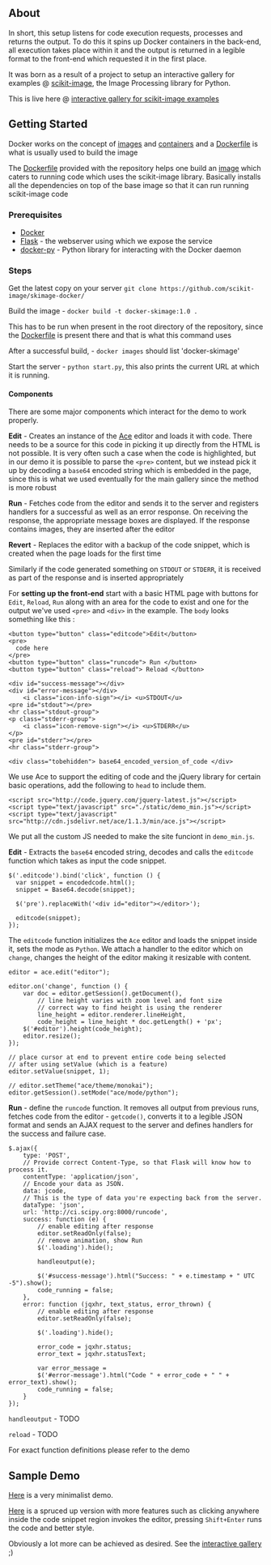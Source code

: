 ## About
In short, this setup listens for code execution requests, processes and returns the output. To do this it spins up Docker containers in the back-end, all execution takes place within it and the output is returned in a legible format to the front-end which requested it in the first place.

It was born as a result of a project to setup an interactive gallery for examples @ [scikit-image](http://scikit-image.org/), the Image Processing library for Python.

This is live here @ [interactive gallery for scikit-image examples](http://sharky93.github.io/docs/gallery/auto_examples/)

## Getting Started

Docker works on the concept of [images](https://docs.docker.com/terms/image/#base-image-def) and [containers](http://docs.docker.com/terms/container/) and a [Dockerfile](http://docs.docker.com/reference/builder/) is what is usually used to build the image

The [Dockerfile](http://docs.docker.com/reference/builder/) provided with the repository helps one build an [image](https://docs.docker.com/terms/image/#base-image-def) which caters to running code which uses the scikit-image library. Basically installs all the dependencies on top of the base image so that it can run running scikit-image code

### Prerequisites
* [Docker](http://docs.docker.com/installation/)
* [Flask](http://flask.pocoo.org/docs/installation/) - the webserver using which we expose the service
* [docker-py](https://github.com/dotcloud/docker-py) - Python library for interacting with the Docker daemon


### Steps
Get the latest copy on your server
`git clone https://github.com/scikit-image/skimage-docker/`

Build the image - `docker build -t docker-skimage:1.0 .`

This has to be run when present in the root directory of the repository, since the [Dockerfile](http://docs.docker.com/reference/builder/) is present there and that is what this command uses

After a successful build, - `docker images` should list 'docker-skimage'

Start the server - `python start.py`, this also prints the current URL at which it is running.

#### Components
There are some major components which interact for the demo to work properly.

**Edit** - Creates an instance of the [Ace](http://ace.c9.io/) editor and loads it with code. There needs to be a source for this code in picking it up directly from the HTML is not possible. It is very often such a case when the code is highlighted, but in our demo it is possible to parse the `<pre>` content, but we instead pick it up by decoding a `base64` encoded string which is embedded in the page, since this is what we used eventually for the main gallery since the method is more robust

**Run** - Fetches code from the editor and sends it to the server and registers handlers for a successful as well as an error response. On receiving the response, the appropriate message boxes are displayed. If the response contains images, they are inserted after the editor

**Revert** - Replaces the editor with a backup of the code snippet, which is created when the page loads for the first time

Similarly if the code generated something on `STDOUT` or `STDERR`, it is received as part of the response and is inserted appropriately


For **setting up the front-end** start with a basic HTML page with buttons for `Edit`, `Reload`, `Run` along with an area for the code to exist and one for the output we've used `<pre>` and `<div>` in the example. The `body` looks something like this :

```	  
<button type="button" class="editcode">Edit</button>
<pre>
  code here
</pre>
<button type="button" class="runcode"> Run </button>
<button type="button" class="reload"> Reload </button>

<div id="success-message"></div>
<div id="error-message"></div>
    <i class="icon-info-sign"></i> <u>STDOUT</u>
<pre id="stdout"></pre>
<hr class="stdout-group">
<p class="stderr-group">
    <i class="icon-remove-sign"></i> <u>STDERR</u>
</p>
<pre id="stderr"></pre>
<hr class="stderr-group">

<div class="tobehidden"> base64_encoded_version_of_code </div>
```

We use Ace to support the editing of code and the jQuery library for certain basic operations, add the following to `head` to include them.
```
<script src="http://code.jquery.com/jquery-latest.js"></script>
<script type="text/javascript" src="./static/demo_min.js"></script>
<script type="text/javascript" src="http://cdn.jsdelivr.net/ace/1.1.3/min/ace.js"></script>
```
We put all the custom JS needed to make the site funciont in `demo_min.js`.


**Edit** - Extracts the `base64` encoded string, decodes and calls the `editcode` function which takes as input the code snippet.
```
$('.editcode').bind('click', function () {
  var snippet = encodedcode.html();
  snippet = Base64.decode(snippet);

  $('pre').replaceWith('<div id="editor"></editor>');

  editcode(snippet);
});
```

The `editcode` function initializes the `Ace` editor and loads the snippet inside it, sets the mode as `Python`. We attach a handler to the editor which on `change`, changes the height of the editor making it resizable with content.
```
editor = ace.edit("editor");

editor.on('change', function () {
    var doc = editor.getSession().getDocument(),
        // line height varies with zoom level and font size
        // correct way to find height is using the renderer
        line_height = editor.renderer.lineHeight,
        code_height = line_height * doc.getLength() + 'px';
    $('#editor').height(code_height);
    editor.resize();
});

// place cursor at end to prevent entire code being selected
// after using setValue (which is a feature)
editor.setValue(snippet, 1);

// editor.setTheme("ace/theme/monokai");
editor.getSession().setMode("ace/mode/python");
```

**Run** - define the `runcode` function. It removes all output from previous runs, fetches code from the editor - `getcode()`, converts it to a legible JSON format and sends an AJAX request to the server and defines handlers for the success and failure case.
```
$.ajax({
    type: 'POST',
    // Provide correct Content-Type, so that Flask will know how to process it.
    contentType: 'application/json',
    // Encode your data as JSON.
    data: jcode,
    // This is the type of data you're expecting back from the server.
    dataType: 'json',
    url: 'http://ci.scipy.org:8000/runcode',
    success: function (e) {
        // enable editing after response
        editor.setReadOnly(false);
        // remove animation, show Run
        $('.loading').hide();
        
        handleoutput(e);
        
        $('#success-message').html("Success: " + e.timestamp + " UTC -5").show();
        code_running = false;
    },
    error: function (jqxhr, text_status, error_thrown) {
        // enable editing after response
        editor.setReadOnly(false);

        $('.loading').hide();

        error_code = jqxhr.status;
        error_text = jqxhr.statusText;

        var error_message = 
        $('#error-message').html("Code " + error_code + " " + error_text).show();
        code_running = false;
    }
});
```

`handleoutput` - TODO

`reload` - TODO

For exact function definitions please refer to the demo

## Sample Demo

[Here](http://sharky93.github.io/demo/index_min.html) is a very minimalist demo.

[Here](http://sharky93.github.io/demo/) is a spruced up version with more features such as
clicking anywhere inside the code snippet region invokes the editor, pressing `Shift+Enter` runs the code and better style.

Obviously a lot more can be achieved as desired. See the [interactive gallery](http://sharky93.github.io/docs/gallery/auto_examples/) ;)
